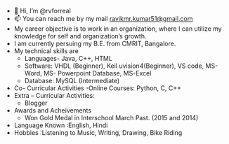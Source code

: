 - 👋 Hi, I’m @rvforreal
- 📫 You can reach me by my mail ravikmr.kumar51@gmail.com
- My career objective is to work in an organization, where I can utilize my knowledge for self and organization’s growth.
- I am currently persuing my B.E. from CMRIT, Bangalore.
- My technical skills are
  - Languages- Java, C++, HTML
  - Software: VHDL (Beginner), Keil uvision4(Beginner), VS code, MS- Word, MS- Powerpoint Database, MS-Excel
  - Database: MySQL (Intermediate)
- Co- Curricular Activities
  -Online Courses: Python, C, C++
- Extra – Curricular Activities:
  - Blogger 
- Awards and Acheivements
  - Won Gold Medal in Interschool March Past. (2015 and 2014)
- Language Known :English, Hindi
- Hobbies :Listening to Music, Writing, Drawing, Bike Riding
